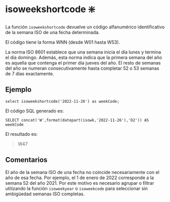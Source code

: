 ﻿---
SidebarGroup: "Funciones de fecha"
Autogenerated: true
---

# isoweekshortcode ❇️

La función `isoweekshortcode` devuelve un código alfanumérico identificativo de la semana ISO de una fecha determinada.

El código tiene la forma WNN (desde W01 hasta W53).

La norma ISO 8601 establece que una semana inicia el día lunes y termina el día domingo. Además, esta norma indica que la primera semana del año es aquella que contenga el primer día jueves del año. El resto de semanas del año se numeran consecutivamente hasta completar 52 o 53 semanas de 7 días exactamente.

## Ejemplo

```
select isoweekshortcode('2022-11-26') as weekCode;
```

El código SQL generado es:

```
SELECT concat('W',format(datepart(isowk,'2022-11-26'),'D2')) AS weekCode
```

El resultado es:

> W47



## Comentarios

El año de la semana ISO de una fecha no coincide necesariamente con el año de esa fecha. Por ejemplo, el 1 de enero de 2022 corresponde a la semana 52 del año 2021. Por este motivo es necesario agrupar o filtrar utilizando la función `isoweekyear` o `isoweekcode` para seleccionar sin ambigüedad semanas ISO completas.
